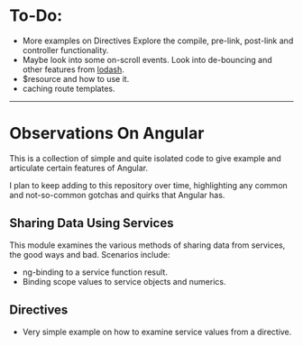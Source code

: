 # To-Do:
* More examples on Directives
    Explore the compile, pre-link, post-link and controller functionality.
* Maybe look into some on-scroll events. Look into de-bouncing and other features from [lodash](https://www.youtube.com/watch?v=7tnqPv9Stmg).
* $resource and how to use it.
* caching route templates.
_____

# Observations On Angular
This is a collection of simple and quite isolated code to give example and articulate certain features of Angular.

I plan to keep adding to this repository over time, highlighting any common and not-so-common gotchas and quirks that Angular has.

## Sharing Data Using Services
This module examines the various methods of sharing data from services, the good ways and bad. Scenarios include:
* ng-binding to a service function result.
* Binding scope values to service objects and numerics.

## Directives
* Very simple example on how to examine service values from a directive.
